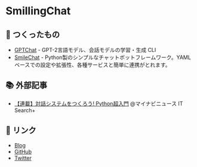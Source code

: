 # SmillingChat

## 🤖 つくったもの

- [GPTChat](https://github.com/noriyukipy/gptchat) - GPT-2言語モデル、会話モデルの学習・生成 CLI
- [SmileChat](https://github.com/noriyukipy/smilechat) - Python製のシンプルなチャットボットフレームワーク。YAMLベースでの設定や拡張性、各種サービスと簡単に連携がとれます。

## 📚 外部記事

- [【連載】対話システムをつくろう! Python超入門](https://news.mynavi.jp/itsearch/series/devsoft/Python.html) @マイナビニュース IT Search+

## 🔖 リンク

- [Blog](blog.md)
- [GitHub](https://github.com/noriyukipy)
- [Twitter](https://twitter.com/noriyukipy)
